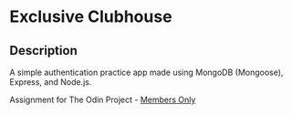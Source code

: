 # Exclusive Clubhouse

## Description

A simple authentication practice app made using MongoDB (Mongoose), Express, and Node.js.

Assignment for The Odin Project - [Members Only](https://www.theodinproject.com/lessons/nodejs-members-only)

